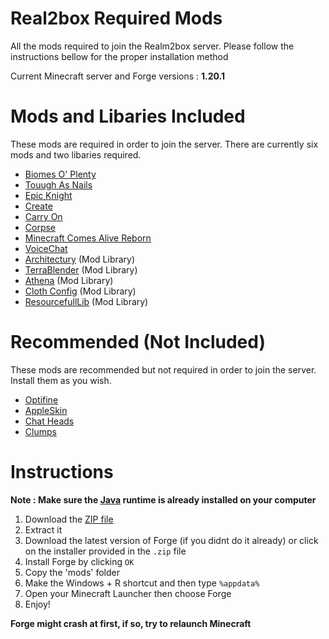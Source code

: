 # Real2box Required Mods 
All the mods required to join the Realm2box server. Please follow the instructions bellow for the proper installation method

Current Minecraft server and Forge versions : **1.20.1**

# Mods and Libaries Included
These mods are required in order to join the server. There are currently six mods and two libaries required. 
* [Biomes O' Plenty](https://www.curseforge.com/minecraft/mc-mods/biomes-o-plenty)
* [Touugh As Nails](https://www.curseforge.com/minecraft/mc-mods/tough-as-nails)
* [Epic Knight](https://www.curseforge.com/minecraft/mc-mods/epic-knights-armor-and-weapons)
* [Create](https://www.curseforge.com/minecraft/mc-mods/create) 
* [Carry On](https://legacy.curseforge.com/minecraft/mc-mods/carry-on)
* [Corpse](https://legacy.curseforge.com/minecraft/mc-mods/corpse)
* [Minecraft Comes Alive Reborn](https://www.curseforge.com/minecraft/mc-mods/minecraft-comes-alive-reborn)
* [VoiceChat](https://www.curseforge.com/minecraft/mc-mods/simple-voice-chat)
* [Architectury](https://www.curseforge.com/minecraft/mc-mods/architectury-api/files) (Mod Library)
* [TerraBlender](https://www.curseforge.com/minecraft/mc-mods/terrablender) (Mod Library)
* [Athena](https://www.curseforge.com/minecraft/mc-mods/athena/files/4621937) (Mod Library)
* [Cloth Config](https://www.curseforge.com/minecraft/mc-mods/cloth-config) (Mod Library)
* [ResourcefullLib](https://www.curseforge.com/minecraft/mc-mods/resourceful-lib) (Mod Library)

# Recommended (Not Included) 
These mods are recommended but not required in order to join the server. Install them as you wish. 

* [Optifine](https://www.optifine.net/home)
* [AppleSkin](https://www.curseforge.com/minecraft/mc-mods/appleskin)
* [Chat Heads](https://www.curseforge.com/minecraft/mc-mods/chat-heads)
* [Clumps](https://legacy.curseforge.com/minecraft/mc-mods/clumps) 

# Instructions  

**Note : Make sure the [Java](https://www.java.com/download/ie_manual.jsp) runtime is already installed on your computer**

1. Download the [ZIP file](https://github.com/bossmosk/R2B_Mods/archive/refs/heads/main.zip)
2. Extract it
3. Download the latest version of Forge (if you didnt do it already) or click on the installer provided in the ```.zip``` file
4. Install Forge by clicking ```OK```
5. Copy the 'mods' folder 
6. Make the Windows + R shortcut and then type ```%appdata%```
7. Open your Minecraft Launcher then choose Forge
8. Enjoy!

**Forge might crash at first, if so, try to relaunch Minecraft**
